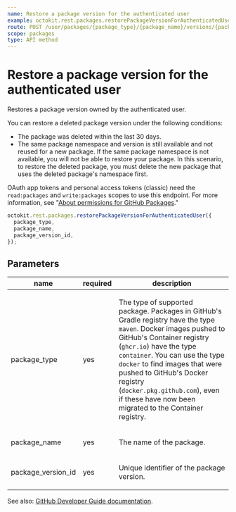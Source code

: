 ```yaml
---
name: Restore a package version for the authenticated user
example: octokit.rest.packages.restorePackageVersionForAuthenticatedUser({ package_type, package_name, package_version_id })
route: POST /user/packages/{package_type}/{package_name}/versions/{package_version_id}/restore
scope: packages
type: API method
---
```


# Restore a package version for the authenticated user

Restores a package version owned by the authenticated user.

You can restore a deleted package version under the following conditions:

- The package was deleted within the last 30 days.
- The same package namespace and version is still available and not reused for a new package. If the same package namespace is not available, you will not be able to restore your package. In this scenario, to restore the deleted package, you must delete the new package that uses the deleted package's namespace first.

OAuth app tokens and personal access tokens (classic) need the `read:packages` and `write:packages` scopes to use this endpoint. For more information, see "[About permissions for GitHub Packages](https://docs.github.com/packages/learn-github-packages/about-permissions-for-github-packages#permissions-for-repository-scoped-packages)."

```js
octokit.rest.packages.restorePackageVersionForAuthenticatedUser({
  package_type,
  package_name,
  package_version_id,
});
```

## Parameters

<table>
  <thead>
    <tr>
      <th>name</th>
      <th>required</th>
      <th>description</th>
    </tr>
  </thead>
  <tbody>
    <tr><td>package_type</td><td>yes</td><td>

The type of supported package. Packages in GitHub's Gradle registry have the type `maven`. Docker images pushed to GitHub's Container registry (`ghcr.io`) have the type `container`. You can use the type `docker` to find images that were pushed to GitHub's Docker registry (`docker.pkg.github.com`), even if these have now been migrated to the Container registry.

</td></tr>
<tr><td>package_name</td><td>yes</td><td>

The name of the package.

</td></tr>
<tr><td>package_version_id</td><td>yes</td><td>

Unique identifier of the package version.

</td></tr>
  </tbody>
</table>

See also: [GitHub Developer Guide documentation](https://docs.github.com/rest/packages/packages#restore-a-package-version-for-the-authenticated-user).
